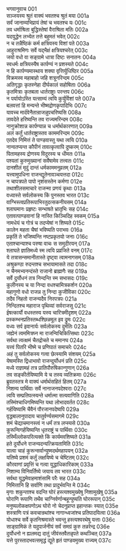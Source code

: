 भगवानुवाच	001  
सञ्जयस्य श्रुतं वाक्यं भवतश्च श्रुतं मया	001a  
सर्वं जानाम्यभिप्रायं तेषां च भवतश्च यः	001c  
तव धर्माश्रिता बुद्धिस्तेषां वैराश्रिता मतिः	002a  
यदयुद्धेन लभ्येत तत्ते बहुमतं भवेत्	002c  
न च तन्नैष्ठिकं कर्म क्षत्रियस्य विशां पते	003a  
आहुराश्रमिणः सर्वे यद्भैक्षं क्षत्रियश्चरेत्	003c  
जयो वधो वा सङ्ग्रामे धात्रा दिष्टः सनातनः	004a  
स्वधर्मः क्षत्रियस्यैष कार्पण्यं न प्रशस्यते	004c  
न हि कार्पण्यमास्थाय शक्या वृत्तिर्युधिष्ठिर	005a  
विक्रमस्व महाबाहो जहि शत्रूनरिन्दम	005c  
अतिगृद्धाः कृतस्नेहा दीर्घकालं सहोषिताः	006a  
कृतमित्राः कृतबला धार्तराष्ट्राः परन्तप	006c  
न पर्यायोऽस्ति यत्साम्यं त्वयि कुर्युर्विशां पते	007a  
बलवत्तां हि मन्यन्ते भीष्मद्रोणकृपादिभिः	007c  
यावच्च मार्दवेनैतान्राजन्नुपचरिष्यसि	008a  
तावदेते हरिष्यन्ति तव राज्यमरिन्दम	008c  
नानुक्रोशान्न कार्पण्यान्न च धर्मार्थकारणात्	009a  
अलं कर्तुं धार्तराष्ट्रास्तव काममरिन्दम	009c  
एतदेव निमित्तं ते पाण्डवास्तु यथा त्वयि	010a  
नान्वतप्यन्त कौपीनं तावत्कृत्वापि दुष्करम्	010c  
पितामहस्य द्रोणस्य विदुरस्य च धीमतः	011a  
पश्यतां कुरुमुख्यानां सर्वेषामेव तत्त्वतः	011c  
दानशीलं मृदुं दान्तं धर्मकाममनुव्रतम्	012a  
यत्त्वामुपधिना राजन्द्यूतेनावञ्चयत्तदा	012c  
न चापत्रपते पापो नृशंसस्तेन कर्मणा	012e  
तथाशीलसमाचारे राजन्मा प्रणयं कृथाः	013a  
वध्यास्ते सर्वलोकस्य किं पुनस्तव भारत	013c  
वाग्भिस्त्वप्रतिरूपाभिरतुदत्सकनीयसम्	014a  
श्लाघमानः प्रहृष्टः सन्भाषते भ्रातृभिः सह	014c  
एतावत्पाण्डवानां हि नास्ति किञ्चिदिह स्वकम्	015a  
नामधेयं च गोत्रं च तदप्येषां न शिष्यते	015c  
कालेन महता चैषां भविष्यति पराभवः	016a  
प्रकृतिं ते भजिष्यन्ति नष्टप्रकृतयो जनाः	016c  
एताश्चान्याश्च परुषा वाचः स समुदीरयन्	017a  
श्लाघते ज्ञातिमध्ये स्म त्वयि प्रव्रजिते वनम्	017c  
ये तत्रासन्समानीतास्ते दृष्ट्वा त्वामनागसम्	018a  
अश्रुकण्ठा रुदन्तश्च सभायामासते तदा	018c  
न चैनमभ्यनन्दंस्ते राजानो ब्राह्मणैः सह	019a  
सर्वे दुर्योधनं तत्र निन्दन्ति स्म सभासदः	019c  
कुलीनस्य च या निन्दा वधश्चामित्रकर्शन	020a  
महागुणो वधो राजन्न तु निन्दा कुजीविका	020c  
तदैव निहतो राजन्यदैव निरपत्रपः	021a  
निन्दितश्च महाराज पृथिव्यां सर्वराजसु	021c  
ईषत्कार्यो वधस्तस्य यस्य चारित्रमीदृशम्	022a  
प्रस्कम्भनप्रतिस्तब्धश्छिन्नमूल इव द्रुमः	022c  
वध्यः सर्प इवानार्यः सर्वलोकस्य दुर्मतिः	023a  
जह्येनं त्वममित्रघ्न मा राजन्विचिकित्सिथाः	023c  
सर्वथा त्वत्क्षमं चैतद्रोचते च ममानघ	024a  
यत्त्वं पितरि भीष्मे च प्रणिपातं समाचरेः	024c  
अहं तु सर्वलोकस्य गत्वा छेत्स्यामि संशयम्	025a  
येषामस्ति द्विधाभावो राजन्दुर्योधनं प्रति	025c  
मध्ये राज्ञामहं तत्र प्रातिपौरुषिकान्गुणान्	026a  
तव सङ्कीर्तयिष्यामि ये च तस्य व्यतिक्रमाः	026c  
ब्रुवतस्तत्र मे वाक्यं धर्मार्थसहितं हितम्	027a  
निशम्य पार्थिवाः सर्वे नानाजनपदेश्वराः	027c  
त्वयि सम्प्रतिपत्स्यन्ते धर्मात्मा सत्यवागिति	028a  
तस्मिंश्चाधिगमिष्यन्ति यथा लोभादवर्तत	028c  
गर्हयिष्यामि चैवैनं पौरजानपदेष्वपि	029a  
वृद्धबालानुपादाय चातुर्वर्ण्यसमागमे	029c  
शमं चेद्याचमानस्त्वं न धर्मं तत्र लप्स्यसे	030a  
कुरून्विगर्हयिष्यन्ति धृतराष्ट्रं च पार्थिवाः	030c  
तस्मिँल्लोकपरित्यक्ते किं कार्यमवशिष्यते	031a  
हते दुर्योधने राजन्यदन्यत्क्रियतामिति	031c  
यात्वा चाहं कुरून्सर्वान्युष्मदर्थमहापयन्	032a  
यतिष्ये प्रशमं कर्तुं लक्षयिष्ये च चेष्टितम्	032c  
कौरवाणां प्रवृत्तिं च गत्वा युद्धाधिकारिकाम्	033a  
निशाम्य विनिवर्तिष्ये जयाय तव भारत	033c  
सर्वथा युद्धमेवाहमाशंसामि परैः सह	034a  
निमित्तानि हि सर्वाणि तथा प्रादुर्भवन्ति मे	034c  
मृगाः शकुन्ताश्च वदन्ति घोरं हस्त्यश्वमुख्येषु निशामुखेषु	035a  
घोराणि रूपाणि तथैव चाग्निर्वर्णान्बहून्पुष्यति घोररूपान्	035c  
मनुष्यलोकक्षपणोऽथ घोरो नो चेदनुप्राप्त इहान्तकः स्यात्	035e  
शस्त्राणि पत्रं कवचान्रथांश्च नागान्ध्वजांश्च प्रतिपादयित्वा	036a  
योधाश्च सर्वे कृतनिश्रमास्ते भवन्तु हस्त्यश्वरथेषु यत्ताः	036c  
साङ्ग्रामिकं ते यदुपार्जनीयं सर्वं समग्रं कुरु तन्नरेन्द्र	036e  
दुर्योधनो न ह्यलमद्य दातुं जीवंस्तवैतन्नृपते कथञ्चित्	037a  
यत्ते पुरस्तादभवत्समृद्धं द्यूते हृतं पाण्डवमुख्य राज्यम्	037c  

